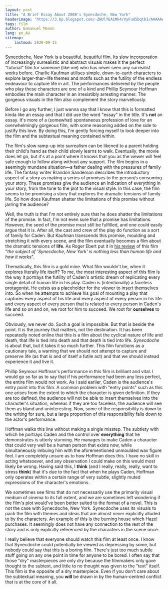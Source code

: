 ```yaml
---
layout: post
title: "A Brief Essay About 2008's Synecdoche, New York"
headerimage: 'https://3.bp.blogspot.com/-ZNUlYEA1Mk4/VyFud5bqtbI/AAAAAAAAf_E/w_7dnN0ndE0MR4PlJRRXGoQvNRXbyWggwCLcB/s1600/Synecdoche-NY.jpg'
tags: film
author: Emmanuel Menon
lang: en_AU
sitemap:
    lastmod: 2020-09-15
---
```


<!--
1. The generated ToC will be an ordered list
{:toc}
-->

Synecdoche, New York is a beautiful, beautiful film. Its slow incorporation of increasingly surrealistic and abstract visuals makes it the perfect "tutorial" film for someone (like me) who has never seen any surrealist works before. Charlie Kaufman utilises simple, down-to-earth characters to explore larger-than-life themes and motifs such as the futility of the endless endeavour to capture life in art. The performances delivered by the people who play these characters are one of a kind and Phillip Seymour Hoffman embodies the main character in an irresistibly arresting manner. The gorgeous visuals in the film also complement the story marvellously.

<!--more-->

Before I go any further, I just wanna say that I know that this is formatted kinda like an essay and that I did use the word "essay" in the title. It's **not** an essay. It's more of a (somewhat) spontaneous profession of love for an overwhelmingly gorgeous film, with some reasoning added on the side to justify this love. By doing this, I'm gently forcing myself to look deeper into the film and the subtextual meaning contained within.

The film's slow ramp-up into surrealism can be likened to a parent holding their child's hand as their child slowly learns to walk. Eventually, the movie does let go, but it's at a point where it knows that you as the viewer will feel safe enough to follow along without any support. The film begins in a seemingly mundane situation—a father dealing with the pressures of family life. The fantasy writer Brandon Sanderson describes the introductory aspect of a story as making a series of promises to the person/s consuming your story. These promises give the audience an indication of everything in your story, from the tone to the plot to the visual style. In this case, the film seems to be promising a story that explores the dramatic tensions of family life. So how does Kaufman shatter the limitations of this promise without jarring the audience?

Well, the truth is that I'm not entirely sure that he does shatter the limitations of the promise. In fact, I'm not even sure that a promise has limitations. However, the seed of the promise must still be fulfilled, and one could easily argue that it is. After all, the cast and crew of the play do function as a sort of family for Caden. But Kaufman transcends this promise, moulding and stretching it with every scene, and the film eventually becomes a film about the dramatic tensions of **life**. As Roger Ebert put it in [his review](https://www.rogerebert.com/reviews/synecdoche-new-york-2008) of this film "*the subject of 'Synecdoche, New York' is nothing less than human life and how it works*".

Thematically, this film is a gold mine. What film wouldn't be, when it explores literally life itself? To me, the most interesting aspect of this film is the way it portrays the futility of Caden's artistic dream of replicating every single detail of human life in his play. Caden is (intentionally) a faceless protagonist. He exists as a placeholder for the viewer to insert themselves into. So when he attempts to achieve his goal of mounting a play that captures every aspect of his life and every aspect of every person in his life and every aspect of every person that is related to every person in Caden's life and so on and on, we root for him to succeed. We root for **ourselves** to succeed.

Obviously, we never do. Such a goal is impossible. But that is beside the point. It is the journey that matters, not the destination. It has been repeatedly noted online that this is a film about the cyclical nature of life and death, that life is tied into death and that death is tied into life. *Synecdoche* is about that, but it takes it so much further. This film functions as a cautionary tale, a warning that we should not attempt to capture and preserve life (as that is and of itself a futile act) and that we should instead experience it and live it.

Phillip Seymour Hoffman's performance in this film is brilliant and vital. I would go so far as to say that if his performance had been any less perfect, the entire film would not work. As I said earlier, Caden is the audience's entry point into this film. A common problem with "entry points" such as this one arises from the extent to which the character is given definition. If they are too defined, the audience will not be able to insert themselves into the character's situation, whereas if they are too faceless, the audience will see them as bland and uninteresting. Now, some of the responsibility is down to the writing for sure, but a large proportion of this responsibility falls down to the actor's performance.

Hoffman walks this line without making a single misstep. The subtlety with which he portrays Caden and the control over **everything** that he demonstrates is utterly stunning. He manages to make Caden a character that could very well be a human person that exists now, while simultaneously imbuing him with the aforementioned unmoulded wax figure feel. I am completely unsure as to how Hoffman does this. I have no skill in acting whatsoever, and any observation I could make on this would most likely be wrong. Having said this, I **think** (and I really, really, really, want to stress **think**) that it's due to the fact that when he plays Caden, Hoffman only operates within a certain range of very subtle, slightly muted expressions of the character's emotions.

We sometimes see films that do not necessarily use the primarily visual medium of cinema to its full extent, and we are sometimes left wondering if the film's plot would've been better suited to the format of a novel. This is not the case with Synecdoche, New York. Synecdoche uses its visuals to pack the film with themes and ideas that are almost never explicitly alluded to by the characters. An example of this is the burning house which Hazel purchases. It seemingly does not have any connection to the rest of the story and is only explicitly referenced by the characters in the scene once.

I really believe that everyone should watch this film at least once. I know that Synecdoche could potentially be viewed as depressing by some, but nobody could say that this is a boring film. There's just too much subtle stuff going on any one point in time for anyone to be bored. I often say that those "dry" masterpieces are only dry because the filmmakers only gave thought to the subtext, and little to no thought was given to the "text" itself. This film is the opposite of a dry masterpiece. Even if you don't care about the subtextual meaning, you **will** be drawn in by the human-centred conflict that is at the core of it all.
